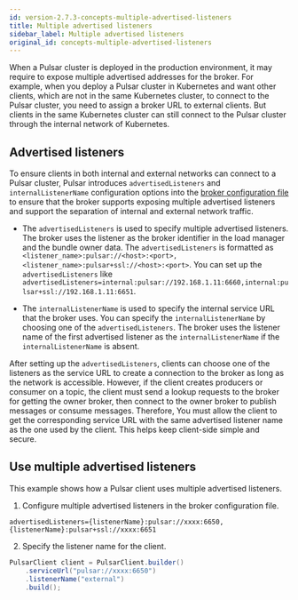 ```yaml
---
id: version-2.7.3-concepts-multiple-advertised-listeners
title: Multiple advertised listeners
sidebar_label: Multiple advertised listeners
original_id: concepts-multiple-advertised-listeners
---
```


When a Pulsar cluster is deployed in the production environment, it may require to expose multiple advertised addresses for the broker. For example, when you deploy a Pulsar cluster in Kubernetes and want other clients, which are not in the same Kubernetes cluster, to connect to the Pulsar cluster, you need to assign a broker URL to external clients. But clients in the same Kubernetes cluster can still connect to the Pulsar cluster through the internal network of Kubernetes.

## Advertised listeners

To ensure clients in both internal and external networks can connect to a Pulsar cluster, Pulsar introduces `advertisedListeners` and `internalListenerName` configuration options into the [broker configuration file](reference-configuration.md#broker) to ensure that the broker supports exposing multiple advertised listeners and support the separation of internal and external network traffic.

- The `advertisedListeners` is used to specify multiple advertised listeners. The broker uses the listener as the broker identifier in the load manager and the bundle owner data. The `advertisedListeners` is formatted as `<listener_name>:pulsar://<host>:<port>, <listener_name>:pulsar+ssl://<host>:<port>`. You can set up the `advertisedListeners` like
`advertisedListeners=internal:pulsar://192.168.1.11:6660,internal:pulsar+ssl://192.168.1.11:6651`.

- The `internalListenerName` is used to specify the internal service URL that the broker uses. You can specify the `internalListenerName` by choosing one of the `advertisedListeners`. The broker uses the listener name of the first advertised listener as the `internalListenerName` if the `internalListenerName` is absent.

After setting up the `advertisedListeners`, clients can choose one of the listeners as the service URL to create a connection to the broker as long as the network is accessible. However, if the client creates producers or consumer on a topic, the client must send a lookup requests to the broker for getting the owner broker, then connect to the owner broker to publish messages or consume messages. Therefore, You must allow the client to get the corresponding service URL with the same advertised listener name as the one used by the client. This helps keep client-side simple and secure.

## Use multiple advertised listeners

This example shows how a Pulsar client uses multiple advertised listeners.

1. Configure multiple advertised listeners in the broker configuration file.

```shell
advertisedListeners={listenerName}:pulsar://xxxx:6650,
{listenerName}:pulsar+ssl://xxxx:6651
```

2. Specify the listener name for the client.

```java
PulsarClient client = PulsarClient.builder()
    .serviceUrl("pulsar://xxxx:6650")
    .listenerName("external")
    .build();
```
